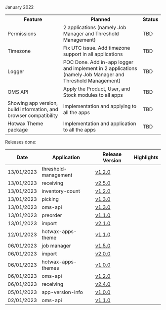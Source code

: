 January 2022

<table>
<tr>
<th>Feature</th>
<th>Planned</th>
<th>Status</th>
</tr>

<tr>
<td>Permissions</td>
<td>2 applications (namely Job Manager and Threshold Management)</td>
<td>TBD</td>
</tr>

<tr>
<td>Timezone</td>
<td>Fix UTC issue. Add timezone support in all applications</td>
<td>TBD</td>
</tr>

<tr>
<td>Logger</td>
<td>POC Done. Add in-app logger and implement in 2 applications (namely Job Manager and Threshold Management)</td>
<td>TBD</td>
</tr>

<tr>
<td>OMS API</td>
<td>Apply the Product, User, and Stock modules to all apps</td>
<td>TBD</td>
</tr>


<tr>
<td>Showing app version, build information, and browser compatibility</td>
<td>Implementation and applying to all the apps</td>
<td>TBD</td>
</tr>

<tr>
<td>Hotwax Theme package</td>
<td>Implementation and application to all the apps</td>
<td>TBD</td>
</tr>


</table>



Releases done:

| Date | Application | Release Version | Highlights |
| --- | --- | --- | --- |
| 13/01/2023 | threshold-management | [v1.2.0](https://github.com/hotwax/threshold-management/releases/tag/v1.2.0) | |
| 13/01/2023 | receiving | [v2.5.0](https://github.com/hotwax/receiving/releases/tag/v2.5.0) | |
| 13/01/2023 | inventory-count | [v1.2.0](https://github.com/hotwax/inventory-count/releases/tag/v1.2.0) | |
| 13/01/2023 | picking | [v1.3.0](https://github.com/hotwax/picking/releases/tag/v1.3.0) | |
| 13/01/2023 | oms-api | [v1.3.0](https://github.com/hotwax/oms-api/releases/tag/v1.3.0) | |
| 13/01/2023 | preorder | [v1.1.0](https://github.com/hotwax/preorder/releases/tag/v1.1.0) | |
| 13/01/2023 | import | [v2.1.0](https://github.com/hotwax/import/releases/tag/v2.1.0) | |
| 12/01/2023 | hotwax-apps-theme | [v1.1.0](https://github.com/hotwax/hotwax-apps-theme/releases/tag/v1.1.0) | |
| 06/01/2023 | job manager | [v1.5.0](https://github.com/hotwax/job-manager/releases/tag/v1.5.0) | |
| 06/01/2023 | import | [v2.0.0](https://github.com/hotwax/import/releases/tag/v2.0.0) | |
| 06/01/2023 | hotwax-apps-themes | [v1.0.0](https://github.com/hotwax/hotwax-apps-theme/releases/tag/v1.0.0) | |
| 06/01/2023 | oms-api | [v1.2.0](https://github.com/hotwax/oms-api/releases/tag/v1.2.0) | |
| 06/01/2023 | receiving | [v2.4.0](https://github.com/hotwax/receiving/releases/tag/v2.4.0) | |
| 05/01/2023 | app-version-info | [v1.0.0](https://github.com/hotwax/app-version-info/releases/tag/v1.0.0) | |
| 02/01/2023 | oms-api | [v1.1.0](https://github.com/hotwax/oms-api/releases/tag/v1.1.0/) | |